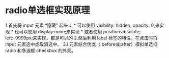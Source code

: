 # radio单选框实现原理

1.首先将 input 元素 “隐藏” 起来；
    * 可以使用  visibility: hidden; opacity: 0;来实现
    * 也可以使用 display:none;来实现
    * 或者使用 position:absolute; left:-9999px;来实现，都是可以的
2.然后利用 label 标签的特性，在点击时将 input 元素选中或取消选中。
3.i 元素结合伪类（:before或:after）模拟单选框 radio 和多选框 checkbox 的外观。